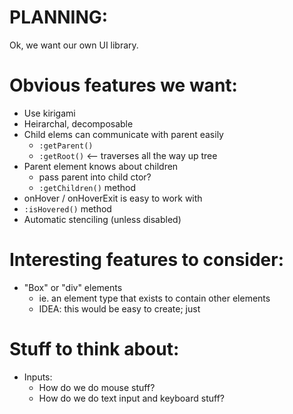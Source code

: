 

# PLANNING:

Ok, we want our own UI library.


# Obvious features we want:
- Use kirigami
- Heirarchal, decomposable
- Child elems can communicate with parent easily
    - `:getParent()`
    - `:getRoot()` <-- traverses all the way up tree
- Parent element knows about children
    - pass parent into child ctor?
    - `:getChildren()` method
- onHover / onHoverExit is easy to work with
- `:isHovered()` method
- Automatic stenciling (unless disabled)


# Interesting features to consider:
- "Box" or "div" elements
    - ie. an element type that exists to contain other elements
    - IDEA: this would be easy to create; just 


# Stuff to think about:
- Inputs:
    - How do we do mouse stuff?
    - How do we do text input and keyboard stuff?





